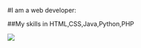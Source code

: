 #I am a web developer:

##My skills in HTML,CSS,Java,Python,PHP


<img src="https://t3.ftcdn.net/jpg/01/78/65/02/360_F_178650212_oePgGaIhKUhz0cIg2bLBGsFsdbWs5Xwj.jpg ">
